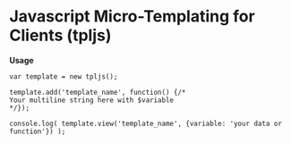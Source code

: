 Javascript Micro-Templating for Clients (tpljs)
=====

**Usage**
```
var template = new tpljs();

template.add('template_name', function() {/*
Your multiline string here with $variable
*/});

console.log( template.view('template_name', {variable: 'your data or function'}) );

```